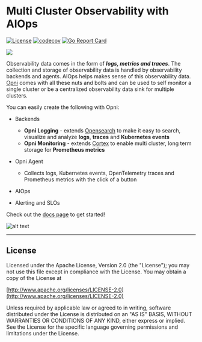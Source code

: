 # Multi Cluster Observability with AIOps 
[![License](https://img.shields.io/badge/License-Apache_2.0-blue.svg)](https://opensource.org/licenses/Apache-2.0)
[![codecov](https://codecov.io/gh/rancher/opni/branch/main/graph/badge.svg?token=9TYXGQ54FM)](https://codecov.io/gh/rancher/opni)
[![Go Report Card](https://goreportcard.com/badge/github.com/rancher/opni-monitoring)](https://goreportcard.com/report/github.com/rancher/opni-monitoring)

[![](https://get.pulumi.com/new/button.svg)](https://app.pulumi.com/new?template=https://github.com/rancher/opni)

Observability data comes in the form of ***logs, metrics and traces***.
The collection and storage of observability data is handled by observability backends and agents.
AIOps helps makes sense of this observability data.
[Opni](https://opni.io/) comes with all these nuts and bolts and can be used to self monitor a single cluster or be a centralized observability data sink for multiple clusters.

You can easily create the following with Opni:
* Backends
  - **Opni Logging** - extends [Opensearch](https://opensearch.org) to make it easy to search, visualize and analyze **logs**, **traces** and **Kubernetes events**
  - **Opni Monitoring** - extends [Cortex](https://cortexmetrics.io) to enable multi cluster, long term storage for **Prometheus metrics**

* Opni Agent
  - Collects logs, Kubernetes events, OpenTelemetry traces and Prometheus metrics with the click of a button
* AIOps
* Alerting and SLOs

Check out the [docs page](https://opni.io/) to get started!

![alt text](https://opni-public.s3.us-east-2.amazonaws.com/v06_high_level_arch.png)

----


## License

Licensed under the Apache License, Version 2.0 (the "License");
you may not use this file except in compliance with the License.
You may obtain a copy of the License at

[http://www.apache.org/licenses/LICENSE-2.0](http://www.apache.org/licenses/LICENSE-2.0)

Unless required by applicable law or agreed to in writing, software
distributed under the License is distributed on an "AS IS" BASIS,
WITHOUT WARRANTIES OR CONDITIONS OF ANY KIND, either express or implied.
See the License for the specific language governing permissions and
limitations under the License.
